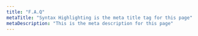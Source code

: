 ```yaml
---
title: "F.A.Q"
metaTitle: "Syntax Highlighting is the meta title tag for this page"
metaDescription: "This is the meta description for this page"
---
```


